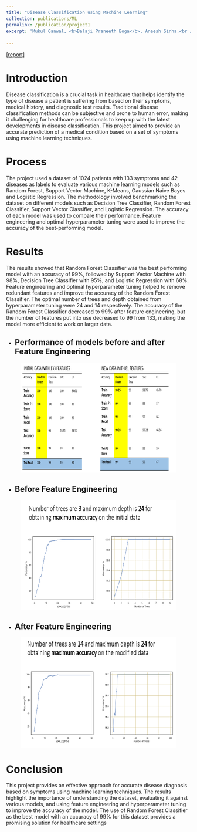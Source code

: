 ```yaml
---
title: "Disease Classification using Machine Learning"
collection: publications/ML
permalink: /publication/project1
excerpt: 'Mukul Ganwal, <b>Balaji Praneeth Boga</b>, Aneesh Sinha.<br /><b>CMU-</b> 24787 Machine Learning and Artificial Intelligence for Engineers [2022]'

---
```


[[report]](https://drive.google.com/file/d/1qMTXv_fu_c8M2EPm1wNiyFBQXkHnjVqf/view?usp=share_link)


Introduction
======

Disease classification is a crucial task in healthcare that helps identify the type of disease a patient is suffering from based on their symptoms, medical history, and diagnostic test results. Traditional disease classification methods can be subjective and prone to human error, making it challenging for healthcare professionals to keep up with the latest developments in disease classification. This project aimed to provide an accurate prediction of a medical condition based on a set of symptoms using machine learning techniques.


Process
======

The project used a dataset of 1024 patients with 133 symptoms and 42 diseases as labels to evaluate various machine learning models such as Random Forest, Support Vector Machine, K-Means, Gaussian Naive Bayes and Logistic Regression. The methodology involved benchmarking the dataset on different models such as Decision Tree Classifier, Random Forest Classifier, Support Vector Classifier, and Logistic Regression. The accuracy of each model was used to compare their performance. Feature engineering and optimal hyperparameter tuning were used to improve the accuracy of the best-performing model.


Results
======

The results showed that Random Forest Classifier was the best performing model with an accuracy of 99%, followed by Support Vector Machine with 98%, Decision Tree Classifier with 95%, and Logistic Regression with 68%. Feature engineering and optimal hyperparameter tuning helped to remove redundant features and improve the accuracy of the Random Forest Classifier. The optimal number of trees and depth obtained from hyperparameter tuning were 24 and 14 respectively. The accuracy of the Random Forest Classifier decreased to 99% after feature engineering, but the number of features put into use decreased to 99 from 133, making the model more efficient to work on larger data.

* <h2>Performance of models before and after Feature Engineering</h2>
<figure>
  <img src="/images/comp res.png" style="width:600px;height:300px;">
</figure>

* <h2>Before Feature Engineering</h2>
<figure>
  <img src="/images/bf trees.png" style="width:600px;height:300px;">
</figure>

* <h2>After Feature Engineering</h2>
<figure>
  <img src="/images/af trees.png" style="width:600px;height:300px;">
</figure>



Conclusion
======

This project provides an effective approach for accurate disease diagnosis based on symptoms using machine learning techniques. The results highlight the importance of understanding the dataset, evaluating it against various models, and using feature engineering and hyperparameter tuning to improve the accuracy of the model. The use of Random Forest Classifier as the best model with an accuracy of 99% for this dataset provides a promising solution for healthcare settings
